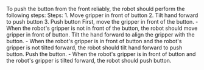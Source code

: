 To push the button from the front reliably, the robot should perform the following steps:
    Steps:  1. Move gripper in front of button  2. Tilt hand forward to push button  3. Push button
    First, move the gripper in front of the button.
    - When the robot's gripper is not in front of the button, the robot should move gripper in front of button.
    Tilt the hand forward to align the gripper with the button. 
    - When the robot's gripper is in front of button and the robot's gripper is not tilted forward, the robot should tilt hand forward to push button.
    Push the button.
    - When the robot's gripper is in front of button and the robot's gripper is tilted forward, the robot should push button.